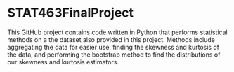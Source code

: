 # STAT463FinalProject

This GitHub project contains code written in Python that performs statistical methods on a the dataset also provided in this project. Methods include aggregating the data for easier use, finding the skewness and kurtosis of the data, and performing the bootstrap method to find the distributions of our skewness and kurtosis estimators.

